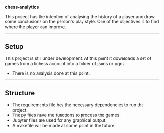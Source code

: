 **chess-analytics**

This project has the intention of analysing the history of a player and draw some conclusions on the person's play style.
One of the objectives is to find where the player can improve.

---

## Setup

This project is still under development. At this point it downloads a set of games from a lichess account into a folder of jsons or pgns.

* There is no analysis done at this point.

---
## Structure

* The requirements file has the necessary dependencies to run the project.
* The py files have the functions to process the games.
* Jupyter files are used for any graphical output.
* A makefile will be made at some point in the future.